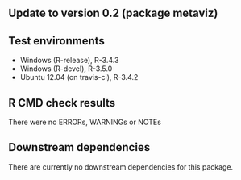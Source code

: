Update to version 0.2 (package metaviz)
---------------------------------------

Test environments
-----------------

-   Windows (R-release), R-3.4.3
-   Windows (R-devel), R-3.5.0
-   Ubuntu 12.04 (on travis-ci), R-3.4.2

R CMD check results
-------------------

There were no ERRORs, WARNINGs or NOTEs

Downstream dependencies
-----------------------

There are currently no downstream dependencies for this package.
